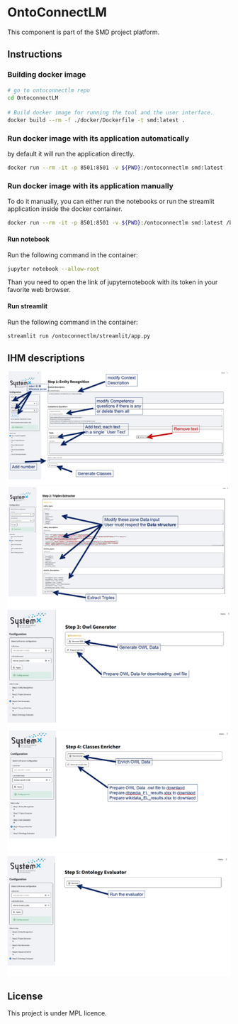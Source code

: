 # OntoConnectLM  
This component is part of the SMD project platform.

## Instructions  
### Building docker image  
```bash
# go to ontoconnectlm repo
cd OntoconnectLM

# Build docker image for running the tool and the user interface.
docker build --rm -f ./docker/Dockerfile -t smd:latest .
```

### Run docker image with its application automatically  
by default it will run the application directly.
```bash
docker run --rm -it -p 8501:8501 -v ${PWD}:/ontoconnectlm smd:latest
```

### Run docker image with its application manually  
To do it manually, you can either run the notebooks or run the streamlit application inside the docker container.
```bash
docker run --rm -it -p 8501:8501 -v ${PWD}:/ontoconnectlm smd:latest /bin/bash
```
#### Run notebook  
Run the following command in the container:
```bash
jupyter notebook --allow-root
 ```
Than you need to open the link of jupyternotebook with its token in your favorite web browser.

#### Run streamlit  
Run the following command in the container:
```bash
streamlit run /ontoconnectlm/streamlit/app.py
```

## IHM descriptions  
![alt text](../images/ihm/image-0.png)  
![alt text](../images/ihm/image-1.png)  
![alt text](../images/ihm/image-2.png)  
![alt text](../images/ihm/image-3.png)  
![alt text](../images/ihm/image-4.png)

## License
This project is under MPL licence.  
